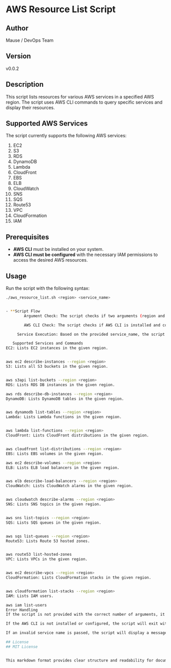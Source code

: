 # AWS Resource List Script

## Author
Mause / DevOps Team

## Version
v0.0.2

## Description
This script lists resources for various AWS services in a specified AWS region. The script uses AWS CLI commands to query specific services and display their resources.

## Supported AWS Services
The script currently supports the following AWS services:

1. EC2
2. S3
3. RDS
4. DynamoDB
5. Lambda
6. CloudFront
7. EBS
8. ELB
9. CloudWatch
10. SNS
11. SQS
12. Route53
13. VPC
14. CloudFormation
15. IAM

## Prerequisites
- **AWS CLI** must be installed on your system.
- **AWS CLI must be configured** with the necessary IAM permissions to access the desired AWS resources.

## Usage

Run the script with the following syntax:

```bash
./aws_resource_list.sh <region> <service_name>


- **Script Flow
        Argument Check: The script checks if two arguments (region and service_name) are passed.

        AWS CLI Check: The script checks if AWS CLI is installed and configured.

     Service Execution: Based on the provided service_name, the script executes the corresponding AWS CLI command to list the resources for the selected service.

   Supported Services and Commands
EC2: Lists EC2 instances in the given region.


aws ec2 describe-instances --region <region>
S3: Lists all S3 buckets in the given region.


aws s3api list-buckets --region <region>
RDS: Lists RDS DB instances in the given region.

aws rds describe-db-instances --region <region>
DynamoDB: Lists DynamoDB tables in the given region.


aws dynamodb list-tables --region <region>
Lambda: Lists Lambda functions in the given region.


aws lambda list-functions --region <region>
CloudFront: Lists CloudFront distributions in the given region.


aws cloudfront list-distributions --region <region>
EBS: Lists EBS volumes in the given region.

aws ec2 describe-volumes --region <region>
ELB: Lists ELB load balancers in the given region.


aws elb describe-load-balancers --region <region>
CloudWatch: Lists CloudWatch alarms in the given region.


aws cloudwatch describe-alarms --region <region>
SNS: Lists SNS topics in the given region.


aws sns list-topics --region <region>
SQS: Lists SQS queues in the given region.


aws sqs list-queues --region <region>
Route53: Lists Route 53 hosted zones.


aws route53 list-hosted-zones
VPC: Lists VPCs in the given region.


aws ec2 describe-vpcs --region <region>
CloudFormation: Lists CloudFormation stacks in the given region.


aws cloudformation list-stacks --region <region>
IAM: Lists IAM users.

aws iam list-users
Error Handling
If the script is not provided with the correct number of arguments, it will show a usage message.

If the AWS CLI is not installed or configured, the script will exit with a relevant error message.

If an invalid service name is passed, the script will display a message with the supported services.

## License
## MIT License


This markdown format provides clear structure and readability for documenting the script and its usage.
